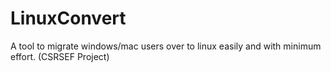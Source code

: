 # LinuxConvert
A tool to migrate windows/mac users over to linux easily and with minimum effort. (CSRSEF Project)
